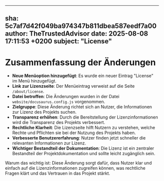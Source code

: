 ---
  sha: 5c7af7d42f049ba974347b811dbea587eedf7a00
  author: TheTrustedAdvisor
  date: 2025-08-08 17:11:53 +0200
  subject: "License"
  ---

  # Zusammenfassung der Änderungen

- **Neue Menüoption hinzugefügt**: Es wurde ein neuer Eintrag "License" im Menü hinzugefügt.
- **Link zur Lizenzseite**: Der Menüeintrag verweist auf die Seite `/about/license`.
- **Datei betroffen**: Die Änderungen wurden in der Datei `website/docusaurus.config.js` vorgenommen.
- **Zielgruppe**: Diese Änderung richtet sich an Nutzer, die Informationen zur Lizenz des Projekts suchen.
- **Transparenz erhöhen**: Durch die Bereitstellung der Lizenzinformationen wird die Transparenz des Projekts verbessert.
- **Rechtliche Klarheit**: Die Lizenzseite hilft Nutzern zu verstehen, welche Rechte und Pflichten sie bei der Nutzung des Projekts haben.
- **Verbesserte Benutzererfahrung**: Nutzer finden jetzt schneller die relevanten Informationen zur Lizenz.
- **Wichtiger Bestandteil der Dokumentation**: Die Lizenz ist ein zentraler Bestandteil der Projektdokumentation und sollte leicht zugänglich sein.

Warum das wichtig ist: Diese Änderung sorgt dafür, dass Nutzer klar und einfach auf die Lizenzinformationen zugreifen können, was rechtliche Fragen klärt und das Vertrauen in das Projekt stärkt.
